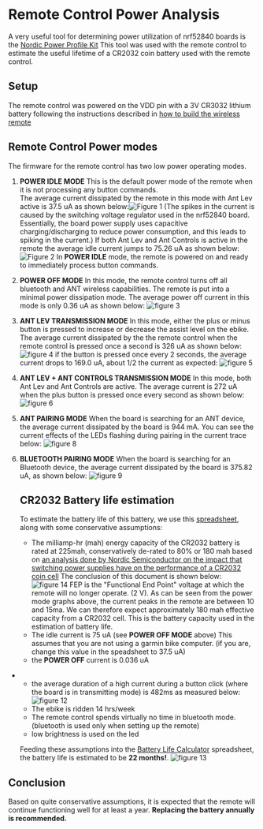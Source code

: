 # Remote Control Power Analysis 
A very useful tool for determining power utilization of nrf52840 boards is the [Nordic Power Profile Kit](https://www.nordicsemi.com/Software-and-tools/Development-Tools/Power-Profiler-Kit-2)
This tool was used with the remote control to estimate the useful lifetime of a CR2032 coin battery used with the remote control.
## Setup
The remote control was powered on the VDD pin with a 3V CR3032 lithium battery following the instructions described in [how to build the wireless remote](./TSDZ2_wireless_remote.md)
## Remote Control Power modes 
The firmware for the remote control has two low power operating modes.
1. **POWER IDLE MODE** This is the default power mode of the remote when it is not processing any button commands.<br>
The average current dissipated by the remote in this mode with Ant Lev active is 37.5 uA as shown below:![Figure 1](ant_lev_idle.png)
(The spikes in the current is caused by the switching voltage regulator used in the nrf52840 board. Essentially, the board power supply uses capacitive charging/discharging to reduce power consumption, and this leads to spiking in the current.) 
If both Ant Lev and Ant Controls is active in the remote the average idle current jumps to 75.26 uA as shown below:
![Figure 2](ant_lev+ctrl_idle.png)
In **POWER IDLE** mode, the remote is powered on and ready to immediately process button commands.
2. **POWER OFF MODE**
   In this mode, the remote control turns off all  bluetooth and ANT wireless capabilities. The remote is put into a minimal power dissipation mode. The average power off current in this mode is only 0.36 uA as shown below:
   ![figure 3](deep_sleep.png)
3. **ANT LEV TRANSMISSION MODE**
    In this mode, either the plus or minus button is pressed to increase or decrease the assist level on the ebike.
    The average current dissipated by the the remote control when the remote control is pressed once a second is 326 uA as shown below:
    ![figure 4](ant_lev_1_sec_press.png)
    if the button is pressed once every 2 seconds, the average current drops to 169.0 uA, about 1/2 the current as expected:
    ![figure 5](ant_lev_2_sec_press.png)
4. **ANT LEV + ANT CONTROLS TRANSMISSION MODE**
   In this mode, both Ant Lev and Ant Controls are active. The average current is 272 uA when the plus button is pressed once every second as shown below:
   ![figure 6](ant_lev+ctrl_1_sec_press.png)
 
5. **ANT PAIRING MODE**
   When the board is searching for an ANT device, the average current dissipated by the board is 944 mA. You can see the current effects of the LEDs flashing during pairing in the current trace below:
![figure 8](ant_pairing.png)
6. **BLUETOOTH PAIRING MODE**
 When the board is searching for an Bluetooth device, the average current dissipated by the board is 375.82 uA, as shown below:
 ![figure 9](ant_lev+bluetooth_pairing.png)

   ## CR2032 Battery life estimation
   To estimate the battery life of this battery, we use this [spreadsheet](./Battery_Life_Calculator.xls), along with some conservative assumptions:

   - The milliamp-hr (mah) energy capacity of the CR2032 battery is rated at 225mah, conservatively de-rated to 80% or 180 mah based on [an analysis done by Nordic Semiconductor on the impact that switching power supplies have on the performance of a CR2032 coin cell](./High_pulse_drain_impact_on_CR2032_coin_cell_battery_capacity.pdf) 
  The conclusion of this document is shown below:
  ![figure 14](capacity_vs_pulse_amplitude.png)
  FEP is the "Functional End Point" voltage at which the remote will no longer operate. (2 V). As can be seen from the power mode graphs above, the current peaks in the remote are between 10 and 15ma. We can therefore expect approximately 180 mah effective capacity from a CR2032 cell.
  This is the battery capacity used in the estimation of battery life.
   - The idle current is 75 uA (see **POWER OFF MODE** above) This assumes that you are not using a garmin bike computer. (if you are, change this value in the speadsheet to 37.5 uA)
   - the **POWER OFF** current is 0.036 uA
 -   
   - the average duration of a high current during a button click (where the board is in transmitting mode) is 482ms as measured below:
  ![figure 12](duration_of_button_click.png)
   -  The ebike is ridden 14 hrs/week
   -  The remote control spends virtually no time in bluetooth mode. (bluetooth is used only when setting up the remote)
   -  low brightness is used on the led
   
     Feeding these assumptions into the  [Battery Life Calculator](./Battery_Life_Calculator.xls) spreadsheet, the battery life is estimated to be **22 months!**. 
  ![figure 13](battery_life.png)
  ## Conclusion
  Based on quite conservative assumptions, it is expected that the remote will continue functioning well for at least a year. 
  **Replacing the battery annually is recommended.**

 